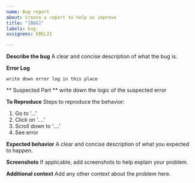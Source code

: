 ```yaml
---
name: Bug report
about: Create a report to help us improve
title: "[BUG]"
labels: bug
assignees: EBEL21

---
```


**Describe the bug**
A clear and concise description of what the bug is.

**Error Log**
```
write down error log in this place
```

** Suspected Part **
write down the logic of the suspected error

**To Reproduce**
Steps to reproduce the behavior:
1. Go to '...'
2. Click on '....'
3. Scroll down to '....'
4. See error

**Expected behavior**
A clear and concise description of what you expected to happen.

**Screenshots**
If applicable, add screenshots to help explain your problem.

**Additional context**
Add any other context about the problem here.
